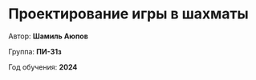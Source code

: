 # Проектирование игры в шахматы

Автор: **Шамиль Аюпов**

Группа: **ПИ-31з**

Год обучения: **2024**